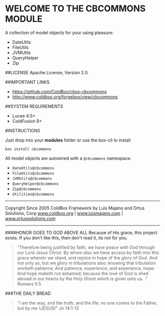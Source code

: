 # WELCOME TO THE CBCOMMONS MODULE
A collection of model objects for your using pleasure:

- DateUtils
- FileUtils
- JVMUtils
- QueryHelper
- Zip

##LICENSE
Apache License, Version 2.0.

##IMPORTANT LINKS
- https://github.com/ColdBox/cbox-cbcommons
- http://www.coldbox.org/forgebox/view/cbcommons

##SYSTEM REQUIREMENTS
- Lucee 4.5+
- ColdFusion 9+


#INSTRUCTIONS

Just drop into your **modules** folder or use the box-cli to install

`box install cbcommons`

All model objects are autowired with a `@cbcommons` namespace.

- `DateUtils@cbcommons`
- `FileUtils@cbcommons`
- `JVMUtils@cbcommons`
- `QueryHelper@cbcommons`
- `Zip@cbcommons`
- `Utilities@cbcommons`

********************************************************************************
Copyright Since 2005 ColdBox Framework by Luis Majano and Ortus Solutions, Corp
www.coldbox.org | www.luismajano.com | www.ortussolutions.com
********************************************************************************
####HONOR GOES TO GOD ABOVE ALL
Because of His grace, this project exists. If you don't like this, then don't read it, its not for you.

>"Therefore being justified by faith, we have peace with God through our Lord Jesus Christ:
By whom also we have access by faith into this grace wherein we stand, and rejoice in hope of the glory of God.
And not only so, but we glory in tribulations also: knowing that tribulation worketh patience;
And patience, experience; and experience, hope:
And hope maketh not ashamed; because the love of God is shed abroad in our hearts by the 
Holy Ghost which is given unto us. ." Romans 5:5

###THE DAILY BREAD
 > "I am the way, and the truth, and the life; no one comes to the Father, but by me (JESUS)" Jn 14:1-12